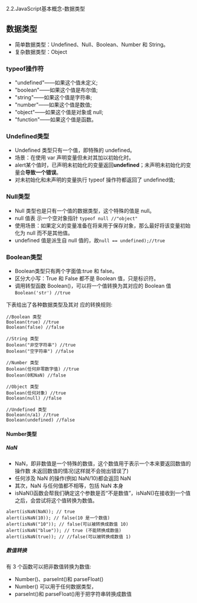 2.2.JavaScript基本概念-数据类型

## 数据类型
* 简单数据类型：Undefined、Null、Boolean、Number 和 String。
* 复杂数据类型：Object

### typeof操作符

* "undefined"——如果这个值未定义;
* "boolean"——如果这个值是布尔值; 
* "string"——如果这个值是字符串;
* "number"——如果这个值是数值;
* "object"——如果这个值是对象或 null; 
* "function"——如果这个值是函数。

### Undefined类型

* Undefined 类型只有一个值，即特殊的 undefined。
* 场景：在使用 var 声明变量但未对其加以初始化时。
* alert某个值时，已声明未初始化的变量返回**undefined**；未声明未初始化的变量会**导致一个错误**。
* 对未初始化和未声明的变量执行 typeof 操作符都返回了 undefined值;

### Null类型

* Null 类型也是只有一个值的数据类型，这个特殊的值是 null。
* null 值表 示一个空对象指针   `typeof null //"object"` 
* 使用场景：如果定义的变量准备在将来用于保存对象，那么最好将该变量初始化为 null 而不是其他值。
* undefined 值是派生自 null 值的，故`null == undefined);//true`


### Boolean类型

* Boolean类型只有两个字面值:true 和 false。
* 区分大小写：True 和 False 都不是 Boolean 值，只是标识符。
* 调用转型函数 Boolean()，可以将一个值转换为其对应的 Boolean 值 `Boolean('str') //true`

下表给出了各种数据类型及其对 应的转换规则:
```
//Boolean 类型
Boolean(true) //true
Boolean(false) //false

//String 类型
Boolean("非空字符串") //true
Boolean("空字符串") //false

//Number 类型
Boolean(任何非零数字值) //true
Boolean(0和NaN) //false

//Object 类型
Boolean(任何对象) //true
Boolean(null) //false

//Undefined 类型
Boolean(n/a1) //true
Boolean(undefined) //false
```

#### Number类型

##### NaN

* NaN，即非数值是一个特殊的数值，这个数值用于表示一个本来要返回数值的操作数
未返回数值的情况(这样就不会抛出错误了)
* 任何涉及 NaN 的操作(例如 NaN/10)都会返回 NaN
* 其次，NaN 与任何值都不相等，包括 NaN 本身
* isNaN()函数会帮我们确定这个参数是否“不是数值”，isNaN()在接收到一个值之后，会尝试将这个值转换为数值。

```
alert(isNaN(NaN)); // true
alert(isNaN(10)); // false(10 是一个数值) 
alert(isNaN("10")); // false(可以被转换成数值 10)
alert(isNaN("blue")); // true (不能转换成数值)
alert(isNaN(true)); // //false(可以被转换成数值 1)
```

##### 数值转换

有 3 个函数可以把非数值转换为数值:
* Number()、parseInt()和 parseFloat()
* Number() 可以用于任何数据类型，
* parseInt()和 parseFloat()用于把字符串转换成数值














